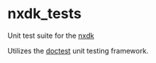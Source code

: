 # nxdk_tests

Unit test suite for the [nxdk](https://github.com/XboxDev/nxdk)

Utilizes the [doctest](https://github.com/onqtam/doctest) unit testing framework.

